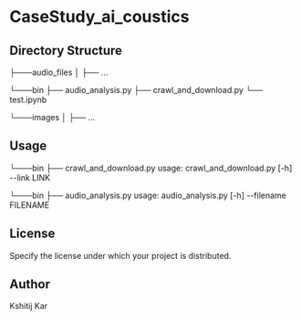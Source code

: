 # CaseStudy_ai_coustics

## Directory Structure

├───audio_files
│ ├── ...

└───bin
├── audio_analysis.py
├── crawl_and_download.py
└── test.ipynb

└───images
│ ├── ...

## Usage

└───bin
├── crawl_and_download.py
usage: crawl_and_download.py [-h] --link LINK 

└───bin
├── audio_analysis.py
usage: audio_analysis.py [-h] --filename FILENAME

## License

Specify the license under which your project is distributed.

## Author

Kshitij Kar

